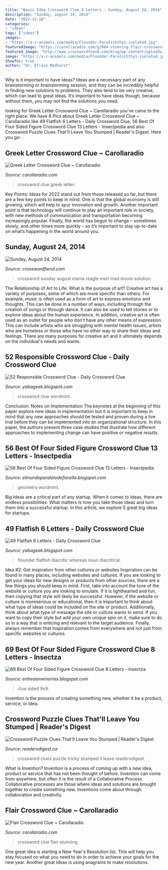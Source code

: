 ```yaml
---
title: "Basic Idea Crossword Clue 4 Letters - Sunday, August 24, 2014"
description: "Sunday, august 24, 2014"
date: "2022-12-18"
categories:
- "ideas"
tags: ["ideas"]
images:
- "https://a-z-animals.com/media/Flounder-Paralichthys-isolated.jpg"
featuredImage: "https://carollaradio.com/g/004-stunning-flair-crossword-clue-picture-868_584.jpg"
featured_image: "http://www.crosswordfiend.com/blog/wp-content/uploads/2014/08/Region-capture-36.png"
image: "https://a-z-animals.com/media/Flounder-Paralichthys-isolated.jpg"
ShowToc: true
author: "Dr. Efrain Medhurst"
---
```



Why is it important to have ideas?
Ideas are a necessary part of any brainstorming or brainstorming session, and they can be incredibly helpful in finding new solutions to problems. They also tend to be very creative, which can lead to great ideas. It’s important to have ideas though, because without them, you may not find the solutions you need.

	

		
looking for Greek Letter Crossword Clue ~ Carollaradio you've came to the right place. We have 8 Pics about Greek Letter Crossword Clue ~ Carollaradio like 49 Flatfish 6 Letters - Daily Crossword Clue, 56 Best Of Four Sided Figure Crossword Clue 13 Letters - Insectpedia and also Crossword Puzzle Clues That&#039;ll Leave You Stumped | Reader&#039;s Digest. Here you go:
		
    
## Greek Letter Crossword Clue ~ Carollaradio

<img loading=lazy src="https://carollaradio.com/g/001-stupendous-greek-letter-crossword-clue-photo.jpg" onerror="this.onerror=null;this.src='https://tse4.mm.bing.net/th?id=OIP.ThXaHqHz43pcB3TDwbd53AHaFs&amp;pid=15.1';" alt="Greek Letter Crossword Clue ~ Carollaradio">

_Source: carollaradio.com_

>crossword clue greek letter. 

	

Key Points:
Ideas for 2022 stand out from those released so far, but there are a few key points to keep in mind. One is that the global economy is still growing, which will help to spur innovation and growth. Another important point is that technology will continue to play an important role in society, with new methods of communication and transportation becoming increasingly popular. Finally, the world has begun to change – sometimes slowly, and other times more quickly – so it’s important to stay up-to-date on what’s happening in the world around you.

    
## Sunday, August 24, 2014

<img loading=lazy src="http://www.crosswordfiend.com/blog/wp-content/uploads/2014/08/Region-capture-36.png" onerror="this.onerror=null;this.src='https://tse2.mm.bing.net/th?id=OIP.Zmeven405GxB_rEtjtlmIwHaHZ&amp;pid=15.1';" alt="Sunday, August 24, 2014">

_Source: crosswordfiend.com_

>crossword sunday august mania reagle merl mad movie solution. 

	

The Relationship of Art to Life: What is the purpose of art?
Creative art has a variety of purposes, some of which are more specific than others. For example, music is often used as a form of art to express emotions and thoughts. This can be done in a number of ways, including through the creation of songs or through dance. It can also be used to tell stories or to explore ideas about the human experience. In addition, creative art is often used as an outlet for people who don't have any other means of expression. This can include artists who are struggling with mental health issues, artists who are homeless or those who have no other way to share their ideas and feelings. There are many purposes for creative art and it ultimately depends on the individual's needs and wants.

    
## 52 Responsible Crossword Clue - Daily Crossword Clue

<img loading=lazy src="https://images.wordmint.com/p/Organization_and_Responsibility__166317.png" onerror="this.onerror=null;this.src='https://tse4.mm.bing.net/th?id=OIP.Nebw99geig3500oxpSNPFgHaJ1&amp;pid=15.1';" alt="52 Responsible Crossword Clue - Daily Crossword Clue">

_Source: yabageek.blogspot.com_

>crossword clue wordmint. 

	

Conclusion: Notes on Implementation
The keynotes at the beginning of this paper explore new ideas in implementation but it is important to keep in mind that any new approaches should be tested and proven during a live trial before they can be implemented into an organizational structure. In this paper, the authors present three case studies that illustrate how different approaches to implementing change can have positive or negative results.

    
## 56 Best Of Four Sided Figure Crossword Clue 13 Letters - Insectpedia

<img loading=lazy src="https://images.wordmint.com/p/Basic_Geometry_103172.png" onerror="this.onerror=null;this.src='https://tse4.mm.bing.net/th?id=OIP.Y-Ov1OmcOSUpNjQM2LDYuwHaJ1&amp;pid=15.1';" alt="56 Best Of Four Sided Figure Crossword Clue 13 Letters - Insectpedia">

_Source: elmundoparalelodefiorella.blogspot.com_

>geometry wordmint. 

	

Big Ideas are a critical part of any startup. When it comes to ideas, there are endless possibilities. What matters is how you take those ideas and turn them into a successful startup. In this article, we explore 5 great big ideas for startups.

    
## 49 Flatfish 6 Letters - Daily Crossword Clue

<img loading=lazy src="https://a-z-animals.com/media/Flounder-Paralichthys-isolated.jpg" onerror="this.onerror=null;this.src='https://tse1.mm.bing.net/th?id=OIP.D3legP_uAtrd8gVbRknvkwHaE8&amp;pid=15.1';" alt="49 Flatfish 6 Letters - Daily Crossword Clue">

_Source: yabageek.blogspot.com_

>flounder flatfish diacritic whereas noun diacritical. 

	

Idea #2: Get inspiration from other cultures or websites
Inspiration can be found in many places, including websites and cultures. If you are looking to get your ideas for new designs or products from other sources, there are a few things you should keep in mind. First, take into account the tone of the website or culture you are looking to emulate. If it is lighthearted and fun, then copying that style will likely be successful. However, if the website or culture is moreserious or educational, then it is important to think about what type of ideas could be included on the site or product. Additionally, think about what type of message the site or culture wants to send. If you want to copy their style but add your own unique spin on it, make sure to do so in a way that is enticing and relevant to the target audience. Finally, always remember that inspiration comes from everywhere and not just from specific websites or cultures.

    
## 69 Best Of Four Sided Figure Crossword Clue 8 Letters - Insectza

<img loading=lazy src="https://i.pinimg.com/originals/02/4f/53/024f536b96d229dfb069fd092655e63d.jpg" onerror="this.onerror=null;this.src='https://tse2.mm.bing.net/th?id=OIP.OPJEbU8AclNmw6NUWTkpqgHaHa&amp;pid=15.1';" alt="69 Best Of Four Sided Figure Crossword Clue 8 Letters - insectza">

_Source: entreasmemorias.blogspot.com_

>clue sided 9x9. 

	

Invention is the process of creating something new, whether it be a product, service, or Idea.

    
## Crossword Puzzle Clues That&#039;ll Leave You Stumped | Reader&#039;s Digest

<img loading=lazy src="https://www.readersdigest.ca/wp-content/uploads/2018/10/14-Tricky-Crossword-Puzzle-Clues-1024x683.jpg" onerror="this.onerror=null;this.src='https://tse4.mm.bing.net/th?id=OIP.x1zO_9iz54Ll-LZAex4NWgHaE8&amp;pid=15.1';" alt="Crossword Puzzle Clues That&#039;ll Leave You Stumped | Reader&#039;s Digest">

_Source: readersdigest.ca_

>crossword clues puzzle tricky stumped ll leave readersdigest. 

	

What is Invention?
Invention is a process of coming up with a new idea, product or service that has not been thought of before. Invention can come from anywhere, but often it is the result of a Collaborative Process. Collaborative processes are those where ideas and solutions are brought together to create something new. Inventions come about through collaboration and creativity.

    
## Flair Crossword Clue ~ Carollaradio

<img loading=lazy src="https://carollaradio.com/g/004-stunning-flair-crossword-clue-picture-868_584.jpg" onerror="this.onerror=null;this.src='https://tse1.mm.bing.net/th?id=OIP.Qk29-hlQe2LiwujXb2cyywHaE-&amp;pid=15.1';" alt="Flair Crossword Clue ~ Carollaradio">

_Source: carollaradio.com_

>crossword clue flair stunning. 

	

One great idea is starting a New Year's Resolution list. This will help you stay focused on what you need to do in order to achieve your goals for the new year. Another great ideas is using anagrams to make resolutions.

